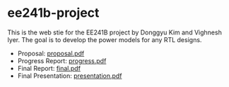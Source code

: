 # ee241b-project
This is the web stie for the EE241B project by Donggyu Kim and Vighnesh Iyer.
The goal is to develop the power models for any RTL designs.

* Proposal: [proposal.pdf](proposal.pdf)
* Progress Report: [progress.pdf]()
* Final Report: [final.pdf]()
* Final Presentation: [presentation.pdf]()

